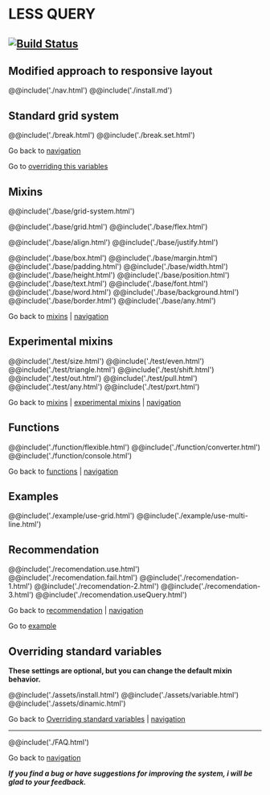 # LESS QUERY
[![Build Status](https://travis-ci.com/dasx10/less-query.svg?branch=master)](https://travis-ci.com/dasx10/less-query)
----
**Modified approach to responsive layout**
----

@@include('./nav.html')
@@include('./install.md')

## Standard grid system

@@include('./break.html')
@@include('./break.set.html')

<p>Go back to <a href="#navigation">navigation</a></p>
<p>Go to <a href="#overriding-standard-variables">overriding this variables</a></p>

## Mixins

@@include('./base/grid-system.html')

@@include('./base/grid.html')
@@include('./base/flex.html')

@@include('./base/align.html')
@@include('./base/justify.html')

@@include('./base/box.html')
@@include('./base/margin.html')
@@include('./base/padding.html')
@@include('./base/width.html')
@@include('./base/height.html')
@@include('./base/position.html')
@@include('./base/text.html')
@@include('./base/font.html')
@@include('./base/word.html')
@@include('./base/background.html')
@@include('./base/border.html')
@@include('./base/any.html')

Go back to <a href="#mixins">mixins</a> | <a href="#navigation">navigation</a>

## Experimental mixins

@@include('./test/size.html')
@@include('./test/even.html')
@@include('./test/triangle.html')
@@include('./test/shift.html')
@@include('./test/out.html')
@@include('./test/pull.html')
@@include('./test/any.html')
@@include('./test/pxrt.html')


Go back to <a href="#mixins"> mixins</a> | <a href="#experimental-mixins">experimental mixins</a> | <a href="#navigation">navigation</a>

## Functions

@@include('./function/flexible.html')
@@include('./function/converter.html')
@@include('./function/console.html')

Go back to <a href="#functions">functions</a> | <a href="#navigation">navigation</a>

## Examples

@@include('./example/use-grid.html')
@@include('./example/use-multi-line.html')

## Recommendation

@@include('./recomendation.use.html')
@@include('./recomendation.fail.html')
@@include('./recomendation-1.html')
@@include('./recomendation-2.html')
@@include('./recomendation-3.html')
@@include('./recomendation.useQuery.html')

<p>Go back to <a href="#recommendation">recommendation</a> | <a href="#navigation">navigation</a></p>
<p>Go to <a href="#example">example</a></p>

## Overriding standard variables
**These settings are optional, but you can change the default mixin behavior.**

@@include('./assets/install.html')
@@include('./assets/variable.html')
@@include('./assets/dinamic.html')

Go back to <a href="#overriding-standard-variables">Overriding standard variables</a> | <a href="#navigation">navigation</a>

---

@@include('./FAQ.html')

Go back to <a href="#navigation">navigation</a>

***If you find a bug or have suggestions for improving the system, i will be glad to your feedback.***

